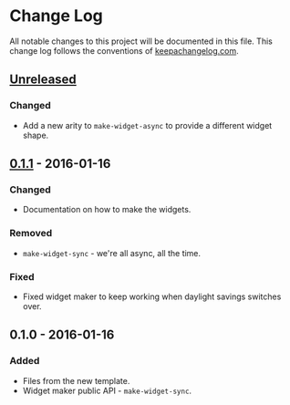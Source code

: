 # Change Log
All notable changes to this project will be documented in this file. This change log follows the conventions of [keepachangelog.com](http://keepachangelog.com/).

## [Unreleased][unreleased]
### Changed
- Add a new arity to `make-widget-async` to provide a different widget shape.

## [0.1.1] - 2016-01-16
### Changed
- Documentation on how to make the widgets.

### Removed
- `make-widget-sync` - we're all async, all the time.

### Fixed
- Fixed widget maker to keep working when daylight savings switches over.

## 0.1.0 - 2016-01-16
### Added
- Files from the new template.
- Widget maker public API - `make-widget-sync`.

[unreleased]: https://github.com/your-name/music/compare/0.1.1...HEAD
[0.1.1]: https://github.com/your-name/music/compare/0.1.0...0.1.1
